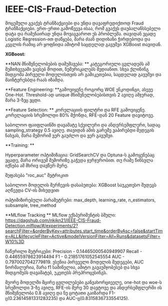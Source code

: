 # IEEE-CIS-Fraud-Detection

მოცემული გვაქვს ტრანზაქციები და უნდა დავაფრედიქთოდ Fraud ტრანზაქციები. ერთ-ერთი გამოწვევა ისაა, რომ გვაქვს დაუბალანსსებელი დატა და რამენაირად უნდა მოვაგვაროთ ეს პრობლემა. თავიდან ვცადე Logistic Regression-ით დაწყება, მარა ძაან დიდიხანი ჭირდებოდა და კეგლის რამიც არ ყოფნიდა ამიტომ საცდელად გავუშვი XGBoost თავიდან. 

**XGBoost:**

**NAN მნიშვნელობების დამუშავება:
**
კატეგორიული ცვლადებს ამ შემთხვევაში ვავსებ მოდით, ნუმერიკალებს მედიანით. 
სხვა ქლინინგ მიდგომა პირველი მოდელისთვის არ გამიკეთებია, საცდელად გავუშვი და მაინტერესბდა რაას იზამდა. 

**Feature Engineering:
**გამოვიყენე როგორც WOE ენკოდინგი, ასევე One-Hot. Threshold-ად unique მნიშვნელობებისთვის 2 ავიღე ამჯერად, მარა 3-ზეც ვცდი. 

**Feature Selection:
**
კორელაციის ფილტრი და RFE გამოვიყენე. კორელაციის სრეშოლდი 80% მქონდა, RFE-დან 20 Feature დავიტოვე. 

საბოლოო ფაიფლაინში დავამატე სქეილერი და ანდერსემფლერი, სადაც sampling_strategy 0.5 ავიღე. თავიდან ამის გარეშე ვაპირებდი შედეგის ნახვას, მარა მემორიმ ვერ გაუძლო და ვერ გავუშვი. 

**Training:
**

Hyperparameter ოპტიმიზაცია: GridSearchCV და Optuna-ს გამოყენებაც ვცადე, მარა ორივემ მემორიზე გაჭედა ჯერჯერობით. თუ რამე წინსვლა იქნება ამ მხრივ დავწერ მერე. 

შეფასება "roc_auc" მეტრიკით

საბოლოო მოდელის შერჩევის დასაბუთება:
XGBoost საუკეთესო შედეგს აღწევდა CV-ის მიხედვით

ოპტიმიზირებული პარამეტრები: max_depth, learning_rate, n_estimators, subsample, tree_method

**MLflow Tracking
**
MLflow ექსპერიმენტის ბმული: https://dagshub.com/nkikn21/IEEE-CIS-Fraud-Detection.mlflow/#/experiments/2?searchFilter=&orderByKey=attributes.start_time&orderByAsc=false&startTime=ALL&lifecycleFilter=Active&modelVersionFilter=All+Runs&datasetsFilter=W10%3D

ჩაწერილი მეტრიკები:
Precision - 0.14465000540949907
Recall - 0.44655978623914494
F1 - 0.21851761052545554
AUC - 0.7970027042779819.
ესენია პირვეელი მოდელის შედეგები, AUC ნორმალურია, მარა f1 საშინელია, ამიტო გავაუმჯობესებ და სხვა მიდგომებს დავამატებ, უკეთესს პრეპროცესინგს. 

მეორე მოდელში მცირე ცვლილებები განვახორციეელე, one-hot და woe-ს სრეშოლდი 3-ზე ავიღე, RFE-ის მერე 30 დავტოვე და ანდერსემფლერში ის მნიშვნელობა 0.8 ავიღე და ნუ ცოტათი გაიზარდა F1-ც(0.23614581331283235) და  AUC-ც(0.8315836733554125). 

